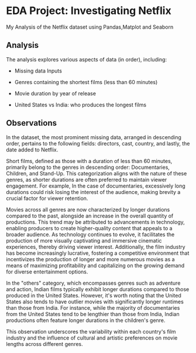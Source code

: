 
# EDA Project: Investigating Netflix

My Analysis of the Netflix dataset using Pandas,Matplot and Seaborn


## Analysis
The analysis explores various aspects of data (in order), including:

- Missing data Inputs

- Genres containing the shortest films (less than 60 minutes)

- Movie duration by year of release

    
- United States vs India: who produces the longest films


   

## Observations





In the dataset, the most prominent missing data, arranged in descending order, pertains to the following fields: directors, cast, country, and lastly, the date added to Netflix.


Short films, defined as those with a duration of less than 60 minutes, primarily belong to the genres in descending order: Documentaries, Children, and Stand-Up. This categorization aligns with the nature of these genres, as shorter durations are often preferred to maintain viewer engagement. For example, In the case of documentaries, excessively long durations could risk losing the interest of the audience, making brevity a crucial factor for viewer retention.


Movies across all genres are now characterized by longer durations compared to the past, alongside an increase in the overall quantity of productions. This trend may be attributed to advancements in technology, enabling producers to create higher-quality content that appeals to a broader audience. As technology continues to evolve, it facilitates the production of more visually captivating and immersive cinematic experiences, thereby driving viewer interest. Additionally, the film industry has become increasingly lucrative, fostering a competitive environment that incentivizes the production of longer and more numerous movies as a means of maximizing profitability and capitalizing on the growing demand for diverse entertainment options.

In the "others" category, which encompasses genres such as adventure and action, Indian films typically exhibit longer durations compared to those produced in the United States. However, it's worth noting that the United States also tends to have outlier movies with significantly longer runtimes than those from India. For instance, while the majority of documentaries from the United States tend to be lengthier than those from India, Indian productions often feature longer durations in the children's genre.

This observation underscores the variability within each country's film industry and the influence of cultural and artistic preferences on movie lengths across different genres.